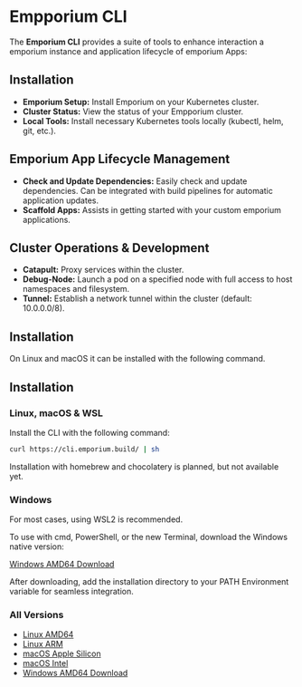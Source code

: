 # Empporium CLI

The **Emporium CLI** provides a suite of tools to enhance interaction a emporium instance and application lifecycle of emporium Apps:

## Installation
- **Emporium Setup:** Install Emporium on your Kubernetes cluster.
- **Cluster Status:** View the status of your Empporium cluster.
- **Local Tools:** Install necessary Kubernetes tools locally (kubectl, helm, git, etc.).

## Emporium App Lifecycle Management
- **Check and Update Dependencies:** Easily check and update dependencies. Can be integrated with build pipelines for automatic application updates.
- **Scaffold Apps:** Assists in getting started with your custom emporium applications.

## Cluster Operations & Development
- **Catapult:** Proxy services within the cluster.
- **Debug-Node:** Launch a pod on a specified node with full access to host namespaces and filesystem.
- **Tunnel:** Establish a network tunnel within the cluster (default: 10.0.0.0/8).



## Installation

On Linux and macOS it can be installed with the following command.





## Installation

### Linux, macOS & WSL 
Install the CLI with the following command:

```bash
curl https://cli.emporium.build/ | sh
```

Installation with homebrew and chocolatery is planned, but not available yet.

### Windows
For most cases, using WSL2 is recommended.

To use with cmd, PowerShell, or the new Terminal, download the Windows native version:

[Windows AMD64 Download](https://cli.emporium.build/bin/windows/amd64/emp.exe)

After downloading, add the installation directory to your PATH Environment variable for seamless integration.

### All Versions
- [Linux AMD64](https://cli.emporium.build/bin/linux/amd64/emp)
- [Linux ARM](https://cli.emporium.build/bin/linux/arm64/emp)
- [macOS Apple Silicon](https://cli.emporium.build/bin/darwin/arm64/emp)
- [macOS Intel](https://cli.emporium.build/bin/darwin/amd64/emp)
- [Windows AMD64 Download](https://cli.emporium.build/bin/windows/amd64/emp.exe)
